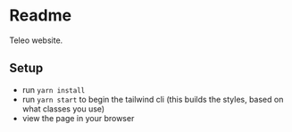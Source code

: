 # Readme

Teleo website.

## Setup

- run `yarn install`
- run `yarn start` to begin the tailwind cli (this builds the styles, based on what classes you use)
- view the page in your browser
